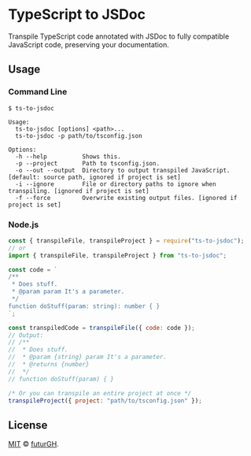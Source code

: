 # TypeScript to JSDoc
Transpile TypeScript code annotated with JSDoc to fully compatible JavaScript code, preserving your documentation.

## Usage

### Command Line

```shell
$ ts-to-jsdoc

Usage:
  ts-to-jsdoc [options] <path>...
  ts-to-jsdoc -p path/to/tsconfig.json

Options:
  -h --help          Shows this.
  -p --project       Path to tsconfig.json.
  -o --out --output  Directory to output transpiled JavaScript. [default: source path, ignored if project is set]
  -i --ignore        File or directory paths to ignore when transpiling. [ignored if project is set]
  -f --force         Overwrite existing output files. [ignored if project is set]
```

### Node.js

```javascript
const { transpileFile, transpileProject } = require("ts-to-jsdoc");
// or
import { transpileFile, transpileProject } from "ts-to-jsdoc";

const code = `
/**
 * Does stuff.
 * @param param It's a parameter.
 */
function doStuff(param: string): number { }
`;

const transpiledCode = transpileFile({ code: code });
// Output:
// /**
//  * Does stuff.
//  * @param {string} param It's a parameter.
//  * @returns {number}
//  */
// function doStuff(param) { }

/* Or you can transpile an entire project at once */
transpileProject({ project: "path/to/tsconfig.json" });
```

## License
[MIT](LICENSE) © [futurGH](https://github.com/futurGH).
